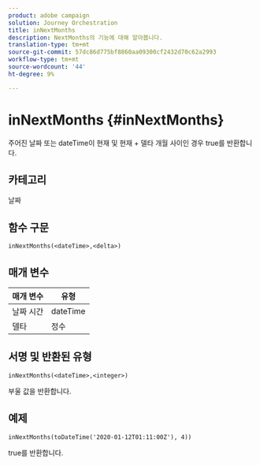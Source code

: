 ```yaml
---
product: adobe campaign
solution: Journey Orchestration
title: inNextMonths
description: NextMonths의 기능에 대해 알아봅니다.
translation-type: tm+mt
source-git-commit: 57dc86d775bf8860aa09300cf2432d70c62a2993
workflow-type: tm+mt
source-wordcount: '44'
ht-degree: 9%

---
```



# inNextMonths {#inNextMonths}

주어진 날짜 또는 dateTime이 현재 및 현재 + 델타 개월 사이인 경우 true를 반환합니다.

## 카테고리

날짜

## 함수 구문

`inNextMonths(<dateTime>,<delta>)`

## 매개 변수

| 매개 변수 | 유형 |
|-----------|------------------|
| 날짜 시간 | dateTime |
| 델타 | 정수 |

## 서명 및 반환된 유형

`inNextMonths(<dateTime>,<integer>)`

부울 값을 반환합니다.

## 예제

`inNextMonths(toDateTime('2020-01-12T01:11:00Z'), 4))`

true를 반환합니다.
